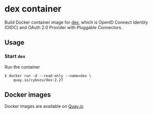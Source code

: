 dex container
=================

Build Docker container image for [dex][], which is OpenID Connect Identity (OIDC) and OAuth 2.0 Provider with Pluggable Connectors.

Usage
-----

### Start `dex`

Run the container

```console
$ docker run -d --read-only --name=dex \
    quay.io/cybozu/dex:2.27
```

[dex]: https://github.com/dexidp/dex

Docker images
-------------

Docker images are available on [Quay.io](https://quay.io/repository/cybozu/dex)
